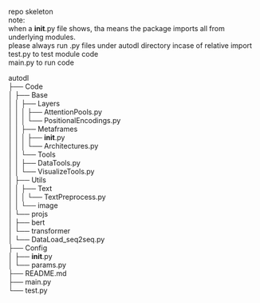 repo skeleton  
note:  
    when a __init__.py file shows, tha means the package imports all from underlying modules.  
    please always run .py files under autodl directory incase of relative import  
    test.py to test module code  
    main.py to run code  
  
autodl  
├── Code  
│   ├── Base  
│   │   ├── Layers  
│   │   │   ├── AttentionPools.py  
│   │   │   └── PositionalEncodings.py  
│   │   ├── Metaframes  
│   │   │   ├── __init__.py  
│   │   │   └── Architectures.py  
│   │   └── Tools  
│   │       ├── DataTools.py  
│   │       └── VisualizeTools.py  
│   ├── Utils  
│   │   ├── Text  
│   │   │   └── TextPreprocess.py  
│   │   └── image  
│   └── projs  
│       ├── bert  
│       └── transformer  
│           └── DataLoad_seq2seq.py  
├── Config  
│   ├── __init__.py  
│   └── params.py  
├── README.md  
├── main.py  
└── test.py  